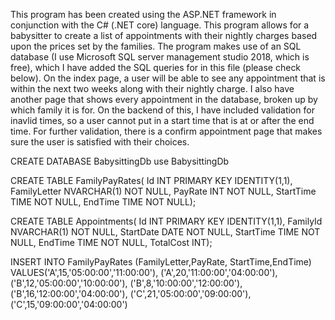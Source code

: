 This program has been created using the ASP.NET framework in conjunction with the C# (.NET core) language. 
This program allows for a babysitter to create a list of appointments with their nightly charges based upon the prices set by the families. The program makes use of an SQL database (I use Microsoft SQL server management studio 2018, which is free), which I have added the SQL queries for in this file (please check below).
On the index page, a user will be able to see any appointment that is within the next two weeks along with their nightly charge. I also have another page that shows every appointment in the database, broken up by which family it is for. 
On the backend of this, I have included validation for inavlid times, so a user cannot put in a start time that is at or after the end time. For further validation, there is a confirm appointment page that makes sure the user is satisfied with their choices. 



CREATE DATABASE BabysittingDb
use BabysittingDb

CREATE TABLE FamilyPayRates(
	Id INT PRIMARY KEY IDENTITY(1,1),
	FamilyLetter NVARCHAR(1) NOT NULL,
	PayRate INT NOT NULL,
	StartTime TIME NOT NULL,
	EndTime TIME NOT NULL);


CREATE TABLE Appointments(
	Id INT PRIMARY KEY IDENTITY(1,1),
	FamilyId NVARCHAR(1) NOT NULL,
	StartDate DATE NOT NULL,
	StartTime TIME NOT NULL,
	EndTime TIME NOT NULL,
	TotalCost INT);

INSERT INTO FamilyPayRates (FamilyLetter,PayRate, StartTime,EndTime)
VALUES('A',15,'05:00:00','11:00:00'),
('A',20,'11:00:00','04:00:00'),
('B',12,'05:00:00','10:00:00'),
('B',8,'10:00:00','12:00:00'),
('B',16,'12:00:00','04:00:00'),
('C',21,'05:00:00','09:00:00'),
('C',15,'09:00:00','04:00:00')